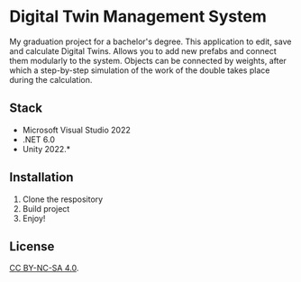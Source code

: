 # Digital Twin Management System

My graduation project for a bachelor's degree.
This application to edit, save and calculate Digital Twins. Allows you to add new prefabs and connect them modularly to the system. Objects can be connected by weights, after which a step-by-step simulation of the work of the double takes place during the calculation.

## Stack

- Microsoft Visual Studio 2022
- .NET 6.0
- Unity 2022.*

## Installation

1. Clone the respository
2. Build project
3. Enjoy!

## License

[CC BY-NC-SA 4.0](https://creativecommons.org/licenses/by-nc-sa/4.0/).
